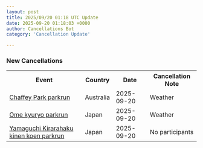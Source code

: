 ```yaml
---
layout: post
title: 2025/09/20 01:18 UTC Update
date: 2025-09-20 01:18:03 +0000
author: Cancellations Bot
category: 'Cancellation Update'

---
```


<h3>New Cancellations</h3>
<div class='hscrollable'>
<table style='width: 100%'>
    <tr>
        <th>Event</th>
        <th>Country</th>
        <th>Date</th>
        <th>Cancellation Note</th>
    </tr>
    <tr>
        <td><a href="https://www.parkrun.com.au/chaffeypark">Chaffey Park parkrun</a></td>
        <td>Australia</td>
        <td>2025-09-20</td>
        <td>Weather</td>
    </tr>
    <tr>
        <td><a href="https://www.parkrun.jp/omekyuryo">Ome kyuryo parkrun</a></td>
        <td>Japan</td>
        <td>2025-09-20</td>
        <td>Weather</td>
    </tr>
    <tr>
        <td><a href="https://www.parkrun.jp/yamaguchikirarahakukinenkoen">Yamaguchi Kirarahaku kinen koen parkrun</a></td>
        <td>Japan</td>
        <td>2025-09-20</td>
        <td>No participants</td>
    </tr>
</table>
</div>
